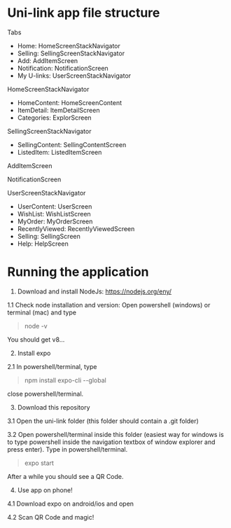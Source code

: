 # Uni-link app file structure

Tabs

- Home: HomeScreenStackNavigator
- Selling: SellingScreenStackNavigator
- Add: AddItemScreen
- Notification: NotificationScreen
- My U-links: UserScreenStackNavigator

HomeScreenStackNavigator

- HomeContent: HomeScreenContent
- ItemDetail: ItemDetailScreen
- Categories: ExplorScreen

SellingScreenStackNavigator

- SellingContent: SellingContentScreen
- ListedItem: ListedItemScreen

AddItemScreen

NotificationScreen

UserScreenStackNavigator

- UserContent: UserScreen
- WishList: WishListScreen
- MyOrder: MyOrderScreen
- RecentlyViewed: RecentlyViewedScreen
- Selling: SellingScreen
- Help: HelpScreen

# Running the application
1. Download and install NodeJs: https://nodejs.org/eny/

1.1 Check node installation and version:
  Open powershell (windows) or terminal (mac) and type
  > node -v
  
  You should get v8...

2. Install expo
  
2.1 In powershell/terminal, type
> npm install expo-cli --global

close powershell/terminal.

3. Download this repository
  
3.1 Open the uni-link folder (this folder should contain a .git folder)
  
3.2 Open powershell/terminal inside this folder (easiest way for windows is to type powershell inside the navigation textbox of window explorer and press enter). Type in powershell/terminal.
> expo start

After a while you should see a QR Code. 

4. Use app on phone!
  
4.1 Download expo on android/ios and open
  
4.2 Scan QR Code and magic!
